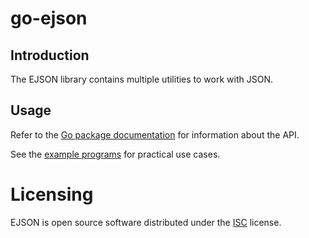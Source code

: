 # go-ejson
## Introduction
The EJSON library contains multiple utilities to work with JSON.

## Usage
Refer to the [Go package
documentation](https://pkg.go.dev/github.com/galdor/go-ejson) for
information about the API.

See the [example programs](cmd/) for practical use cases.

# Licensing
EJSON is open source software distributed under the
[ISC](https://opensource.org/licenses/ISC) license.
